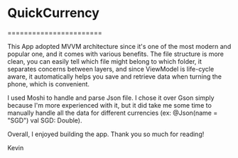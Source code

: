 # QuickCurrency
=======================

This App adopted MVVM architecture since it's one of the most modern and popular one, and it comes with various benefits.
The file structure is more clean, you can easily tell which file might belong to which folder,
it separates concerns between layers, 
and since ViewModel is life-cycle aware, it automatically helps you save and retrieve data when turning the phone, which is convenient.

I used Moshi to handle and parse Json file. I chose it over Gson simply because I'm more experienced with it,
but it did take me some time to manually handle all the data for different currencies (ex: @Json(name = "SGD") val SGD: Double).

Overall, I enjoyed building the app. Thank you so much for reading!

Kevin
